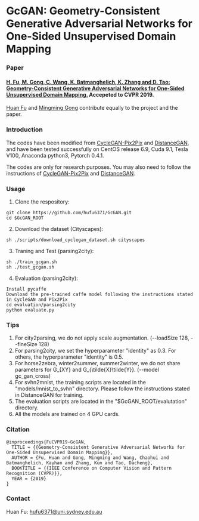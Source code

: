 # GcGAN: Geometry-Consistent Generative Adversarial Networks for One-Sided Unsupervised Domain Mapping

### Paper

#### [H. Fu, M. Gong, C. Wang, K. Batmanghelich, K. Zhang and D. Tao: Geometry-Consistent Generative Adversarial Networks for One-Sided Unsupervised Domain Mapping.](https://arxiv.org/abs/1809.05852) Accepeted to CVPR 2019.
[Huan Fu](https://hufu6371.github.io/huanfu/)  and [Mingming Gong](https://mingming-gong.github.io/) contribute equally to the project and the paper.


### Introduction
The codes have been modified from [CycleGAN-Pix2Pix](https://github.com/junyanz/pytorch-CycleGAN-and-pix2pix) and [DistanceGAN](https://github.com/sagiebenaim/DistanceGAN), and have been tested successfully on CentOS release 6.9, Cuda 9.1, Tesla V100, Anaconda python3, Pytorch 0.4.1. 

The codes are only for research purposes. You may also need to follow the instructions of [CycleGAN-Pix2Pix](https://github.com/junyanz/pytorch-CycleGAN-and-pix2pix) and [DistanceGAN](https://github.com/sagiebenaim/DistanceGAN).

### Usage
1. Clone the respository:
```
git clone https://github.com/hufu6371/GcGAN.git
cd $GcGAN_ROOT
```
2. Download the dataset (Cityscapes):
```
sh ./scripts/download_cyclegan_dataset.sh cityscapes
```
3. Traning and Test (parsing2city):
```
sh ./train_gcgan.sh
sh ./test_gcgan.sh
```
4. Evaluation (parsing2city):  
```
Install pycaffe
Download the pre-trained caffe model following the instructions stated in CycleGAN and Pix2Pix
cd evaluation/parsing2city
python evaluate.py
```

### Tips
1. For city2parsing, we do not apply scale augmentation. (--loadSize 128, --fineSize 128)
2. For parsing2city, we set the hyperparameter "identity" as 0.3. For others, the hyperparameter "identity" is 0.5.
3. For horse2zebra, winter2summer, summer2winter, we do not share parameters for G_{XY} and G_{\tilde{X}\tilde{Y}}. (--model gc_gan_cross)
4. For svhn2mnist, the training scripts are located in the "models/mnist_to_svhn" directory. Please follow the instructions stated in DistanceGAN for training.
5. The evaluation scripts are located in the "$GcGAN_ROOT/evalutation" directory.
6. All the models are trained on 4 GPU cards.


### Citation
```
@inproceedings{FuCVPR19-GcGAN,
  TITLE = {{Geometry-Consistent Generative Adversarial Networks for One-Sided Unsupervised Domain Mapping}},
  AUTHOR = {Fu, Huan and Gong, Mingming and Wang, Chaohui and Batmanghelich, Kayhan and Zhang, Kun and Tao, Dacheng},
  BOOKTITLE = {{IEEE Conference on Computer Vision and Pattern Recognition (CVPR)}},
  YEAR = {2019}
}
```
### Contact
Huan Fu: hufu6371@uni.sydney.edu.au


